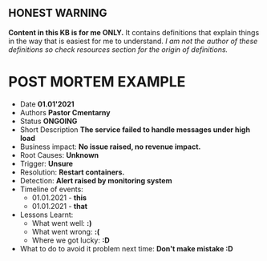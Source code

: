 ## **HONEST WARNING**
**Content in this KB is for me ONLY.**
It contains definitions that explain things in the way that is easiest for me to understand.
_I am not the author of these definitions so check resources section for the origin of definitions._


# POST MORTEM EXAMPLE

* Date  **01.01'2021**
* Authors **Pastor Cmentarny**
* Status **ONGOING**
* Short Description **The service failed to handle messages under high load**
* Business impact: **No issue raised, no revenue impact.**
* Root Causes: **Unknown**
* Trigger: **Unsure**
* Resolution: **Restart containers.**
* Detection: **Alert raised by monitoring system**
* Timeline of events: 
    * 01.01.2021 - **this**
    * 01.01.2021 - **that**
* Lessons Learnt: 
    * What went well: **:)**
    * What went wrong: **:(**
    * Where we got lucky: **:D**
* What to do to avoid it problem next time: **Don't make mistake :D**


